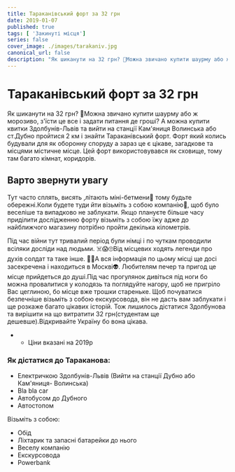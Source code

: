 ```yaml
---
title: Тараканівський форт за 32 грн
date: 2019-01-07
published: true
tags: [ 'Закинуті місця']
series: false
cover_image: ./images/tarakaniv.jpg
canonical_url: false
description: "Як шиканути на 32 грн? 🤔Можна звичано купити шаурму або ж морозиво, з'їсти це все і задати питання де гроші? А можна купити квитки Здолбунів-Львів та вийти на станції Кам'яниця Волинська або ст.Дубно пройтися 2 км і знайти Тараканівський форт."
---
```

# Тараканівський форт за 32 грн
Як шиканути на 32 грн? 🤔Можна звичано купити шаурму або ж морозиво, з'їсти це все і задати питання де гроші? А можна купити квитки Здолбунів-Львів та вийти на станції Кам'яниця Волинська або ст.Дубно пройтися 2 км і знайти Тараканівський форт. Форт який колись будували для як оборонну споруду а зараз це є цікаве, загадкове та місцями містичне місце. Цей форт використовувався як сховище, тому там багато кімнат, коридорів.

## Варто звернути увагу
Тут часто сплять, висять ,літають міні-бетмени🦇 тому будьте обережні.Коли будете туди йти візьміть з собою компанію🤸, щоб було веселіше та випадково не заблукати. Якщо плануєте більше часу приділити дослідженню форту візьміть з собою їжу адже до найближчого магазину потрібно пройти декілька кілометрів.

Під час війни тут тривалий період були німці і по чуткам проводили всіляки досліди над людьми. ☠️😱🙄Від місцевих ходять легенди про духів солдат та таке інше. 🏃👻А вся інформація по цьому місці ще досі засекречена і находиться в Москві👽. Любителям печер та пригод це місце прийдеться до душі.Під час прогулянок дивіться під ноги бо можна провалитися у колодязь та поглядуйте нагору, щоб не пригріло Вас цеглиною, бо місце вже трошки стареньке. Щоб почуватися безпечніше візьміть з собою екскурсовода, він не дасть вам заблукати і ще розкаже багато цікавих історій. Тож лишилось дістатися Здолбунова та вирішити на що витратити 32 грн(студентам ще дешевше).Відкривайте Україну бо вона цікава.
* - Ціни вказані на 2019р

### Як дістатися до Тараканова:
<ul>
  <li>Електричкою Здолбунів-Львів (Вийти на станції Дубно або Кам'яниця- Волинська)</li>
  <li>Bla bla car</li>
  <li>Автобусом до Дубного</li>
  <li>Автостопом</li>
</ul>

Візьміть з собою:
<ul>
  <li>Обід</li>
  <li>Ліхтарик та запасні батарейки до нього</li>
  <li>Веселу компанію</li>
  <li>Екскурсовода</li>
  <li>Powerbank</li>
</ul>

